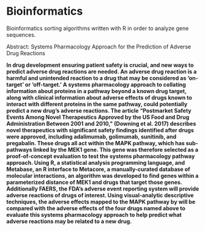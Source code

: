 # Bioinformatics
Bioinformatics sorting algorithms written with R in order to analyze gene sequences.

Abstract:
</b>Systems Pharmacology Approach for the Prediction of Adverse Drug Reactions<b>

In drug development ensuring patient safety is crucial, and new ways to predict adverse drug reactions are needed. An adverse drug reaction is a harmful and unintended reaction to a drug that may be considered as ‘on-target’ or ‘off-target.’  A systems pharmacology approach to collating information about proteins in a pathway beyond a known drug target, along with clinical information about adverse effects of drugs known to interact with different proteins in the same pathway, could potentially predict a new drug’s adverse reactions. The article “Postmarket Safety Events Among Novel Therapeutics Approved by the US Food and Drug Administration Between 2001 and 2010," (Downing et al. 2017) describes novel therapeutics with significant safety findings identified after drugs were approved, including adalimumab, golimumab, sunitinib, and pregabalin. These drugs all act within the MAPK pathway, which has sub-pathways linked by the MEK1 gene. This gene was therefore selected as a proof-of-concept evaluation to test the systems pharmacology pathway approach. Using R, a statistical analysis programming language, and Metabase, an R interface to Metacore, a manually-curated database of molecular interactions, an algorithm was developed to find genes within a parameterized distance of MEK1 and drugs that target those genes. Additionally FAERS, the FDA’s adverse event reporting system will provide adverse reactions of drugs of interest. Using visual-analytic descriptive techniques, the adverse effects mapped to the MAPK pathway by will be compared with the adverse effects of the four drugs named above to evaluate this systems pharmacology approach to help predict what adverse reactions may be related to a new drug.

